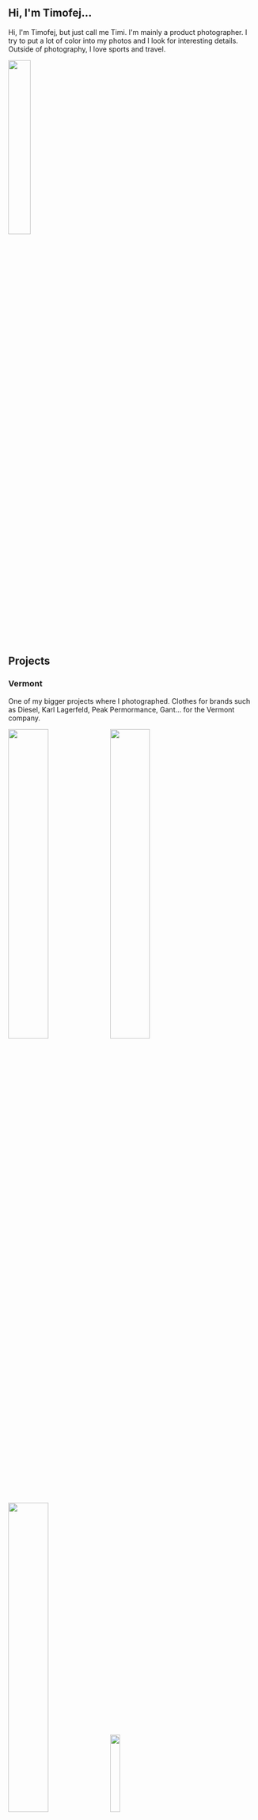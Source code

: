 ## Hi, I'm Timofej...

Hi, I'm Timofej, but just call me Timi. I'm mainly a product photographer. I try to put a lot of color into my photos and I look for interesting details. Outside of photography, I love sports and travel.

<img src="https://github.com/timidrokin/english-for-designers/assets/150053615/934c107d-0b53-4814-86e8-7c2f7b0a168c" width=30% height=30%>


## Projects

### Vermont
One of my bigger projects where I photographed. Clothes for brands such as Diesel, Karl Lagerfeld, Peak Permormance, Gant... for the Vermont company.

<img src="https://github.com/timidrokin/english-for-designers/assets/150053615/d7f315b7-a418-40e3-afe4-e3ebcc0352fe" width=40% height=40%> 
<img src="https://github.com/timidrokin/english-for-designers/assets/150053615/3b228590-3b86-4df3-9782-e06a11018556" width=40% height=40%> 
<img src="https://github.com/timidrokin/english-for-designers/assets/150053615/988b0afc-5447-4a6e-83cd-e9e2c4d6635b" width=40% height=40%>
<img src="https://github.com/timidrokin/english-for-designers/assets/150053615/ebf0f5f0-7c22-43cf-aad8-009e9abeb152" width=20% height=20%>


### Snapbacks
A long-term project where I took photos and made videos for websites and socials.

 <img src="https://github.com/timidrokin/english-for-designers/assets/150053615/d3dee94a-c82c-4259-93d8-de50b76203d5" width=28% height=28%>  <img src="https://github.com/timidrokin/english-for-designers/assets/150053615/3063c4a3-7b16-4fae-bdce-a392d00f9a92" width=27% height=27%> <img src="https://github.com/timidrokin/english-for-designers/assets/150053615/de65f644-e771-4b11-af58-a3f38052e80f" width=30% height=30%> 


### Matoka
In this project, I tried for the first time to take pictures of food and to more stylize the photos.

<img src="https://github.com/timidrokin/english-for-designers/assets/150053615/d099276f-e075-459c-8435-49ade5138209" width=30% height=30%> <img src="https://github.com/timidrokin/english-for-designers/assets/150053615/4ecc0a0c-eb31-4dfa-9bfd-273a0efda68d" width=30% height=30%>

<img src="https://github.com/timidrokin/english-for-designers/assets/150053615/01377987-cfcd-4e49-b923-beed5e50cad8" width=30% height=30%> <img src="https://github.com/timidrokin/english-for-designers/assets/150053615/712e79a8-e348-4898-b18e-dfcd040feacc" width=30% height=30%>

### Spike
As I said before, I love colors, I try to add vibrancy and color to my photos and works. One of the other projects is Spike, where I took product photos for social media and website.

<img src="https://github.com/timidrokin/english-for-designers/assets/150053615/65bcc2b5-ee40-443a-ada2-e75ff1b435ee" width=30% height=30%> <img src="https://github.com/timidrokin/english-for-designers/assets/150053615/bca5f7a4-94c0-4601-a3ee-b55300792854" width=30% height=30%> <img src="https://github.com/timidrokin/english-for-designers/assets/150053615/5ef90e3c-4a78-4c74-bed5-ff905f02f290" width=30% height=30%> 


## Free time
In my free time, I like to take analog photos and make collages with my photos. Also i really like to take portraits. I try to develop in all possible directions and experiment a lot and try basically everything in photography.

### Analog

<img src="https://github.com/timidrokin/english-for-designers/assets/150053615/6ae3365f-bd90-4670-b702-b2f83d4f026f" width=30% height=30%> 
<img src="https://github.com/timidrokin/english-for-designers/assets/150053615/3fb3b6c0-af81-4c12-8745-23595f5017ec" width=30% height=30%> 
<img src="https://github.com/timidrokin/english-for-designers/assets/150053615/4bb16930-b69c-4951-a9c4-bd6e154e510e" width=30% height=30%> 


### Collages

<img src="https://github.com/timidrokin/english-for-designers/assets/150053615/0f04cc85-ee7d-46e7-9eb0-f92148ef59b3" width=30% height=30%>
<img src="https://github.com/timidrokin/english-for-designers/assets/150053615/df86d211-9ba3-43a8-96c3-39b0bf2fd5d0" width=30% height=30%>
<img src="https://github.com/timidrokin/english-for-designers/assets/150053615/ddb26093-aa43-4ada-b581-b45698233797" width=30% height=30%>


### Portraits

<img src="https://github.com/timidrokin/english-for-designers/assets/150053615/0290445d-8873-4012-9239-67b784395eca" width=30% height=30%>
<img src="https://github.com/timidrokin/english-for-designers/assets/150053615/470941d9-09b0-4c65-97fd-1e9a3c78ca2b" width=30% height=30%>
<img src="https://github.com/timidrokin/english-for-designers/assets/150053615/f47e5bae-d3c4-43f9-9130-17c08fd82ff6" width=30% height=30%>
